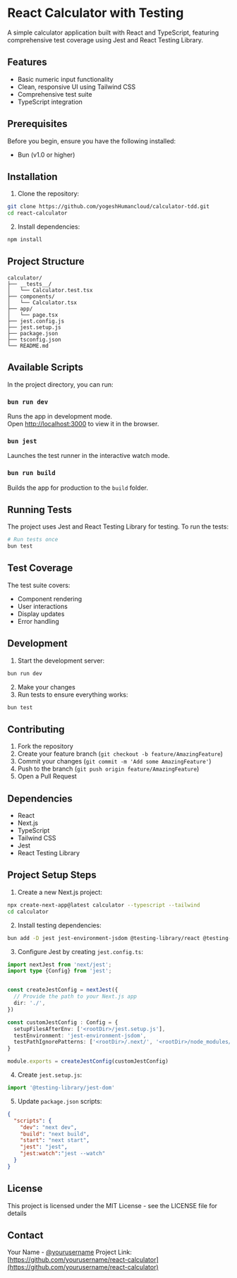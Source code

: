 # React Calculator with Testing

A simple calculator application built with React and TypeScript, featuring comprehensive test coverage using Jest and React Testing Library.

## Features

- Basic numeric input functionality
- Clean, responsive UI using Tailwind CSS
- Comprehensive test suite
- TypeScript integration

## Prerequisites

Before you begin, ensure you have the following installed:
- Bun (v1.0 or higher)

## Installation

1. Clone the repository:
```bash
git clone https://github.com/yogeshHumancloud/calculator-tdd.git
cd react-calculator
```

2. Install dependencies:
```bash
npm install
```

## Project Structure

```
calculator/
├── __tests__/
│   └── Calculator.test.tsx
├── components/
│   └── Calculator.tsx
├── app/
│   └── page.tsx
├── jest.config.js
├── jest.setup.js
├── package.json
├── tsconfig.json
└── README.md
```

## Available Scripts

In the project directory, you can run:

### `bun run dev`

Runs the app in development mode.\
Open [http://localhost:3000](http://localhost:3000) to view it in the browser.

### `bun jest`

Launches the test runner in the interactive watch mode.

### `bun run build`

Builds the app for production to the `build` folder.

## Running Tests

The project uses Jest and React Testing Library for testing. To run the tests:

```bash
# Run tests once
bun test

```

## Test Coverage

The test suite covers:
- Component rendering
- User interactions
- Display updates
- Error handling

## Development

1. Start the development server:
```bash
bun run dev
```

2. Make your changes
3. Run tests to ensure everything works:
```bash
bun test
```

## Contributing

1. Fork the repository
2. Create your feature branch (`git checkout -b feature/AmazingFeature`)
3. Commit your changes (`git commit -m 'Add some AmazingFeature'`)
4. Push to the branch (`git push origin feature/AmazingFeature`)
5. Open a Pull Request

## Dependencies

- React
- Next.js
- TypeScript
- Tailwind CSS
- Jest
- React Testing Library

## Project Setup Steps

1. Create a new Next.js project:
```bash
npx create-next-app@latest calculator --typescript --tailwind
cd calculator
```

2. Install testing dependencies:
```bash
bun add -D jest jest-environment-jsdom @testing-library/react @testing-library/jest-dom
```

3. Configure Jest by creating `jest.config.ts`:
```typescript
import nextJest from 'next/jest';
import type {Config} from 'jest';


const createJestConfig = nextJest({
  // Provide the path to your Next.js app
  dir: './',
})

const customJestConfig : Config = {
  setupFilesAfterEnv: ['<rootDir>/jest.setup.js'],
  testEnvironment: 'jest-environment-jsdom',
  testPathIgnorePatterns: ['<rootDir>/.next/', '<rootDir>/node_modules/'],
}

module.exports = createJestConfig(customJestConfig)

```

4. Create `jest.setup.js`:
```typescript
import '@testing-library/jest-dom'
```

5. Update `package.json` scripts:
```json
{
  "scripts": {
    "dev": "next dev",
    "build": "next build",
    "start": "next start",
    "jest": "jest",
    "jest:watch":"jest --watch"
  }
}
```

## License

This project is licensed under the MIT License - see the LICENSE file for details

## Contact

Your Name - [@yourusername](https://twitter.com/yourusername)
Project Link: [https://github.com/yourusername/react-calculator](https://github.com/yourusername/react-calculator)